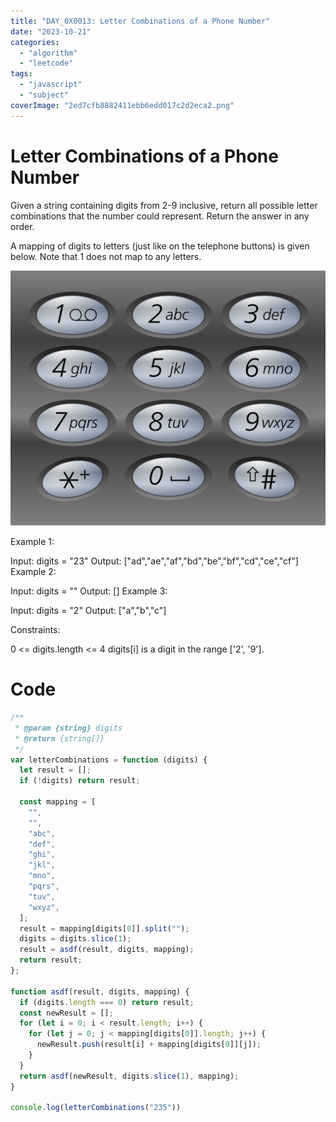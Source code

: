 ```yaml
---
title: "DAY_0X0013: Letter Combinations of a Phone Number"
date: "2023-10-21"
categories: 
  - "algorithm"
  - "leetcode"
tags: 
  - "javascript"
  - "subject"
coverImage: "2ed7cfb8882411ebb6edd017c2d2eca2.png"
---
```


# Letter Combinations of a Phone Number

Given a string containing digits from 2-9 inclusive, return all possible letter combinations that the number could represent. Return the answer in any order.

A mapping of digits to letters (just like on the telephone buttons) is given below. Note that 1 does not map to any letters.

![undefined](images/1200px-telephone-keypad2svg.png)

Example 1:

Input: digits = "23" Output: \["ad","ae","af","bd","be","bf","cd","ce","cf"\] Example 2:

Input: digits = "" Output: \[\] Example 3:

Input: digits = "2" Output: \["a","b","c"\]

Constraints:

0 <= digits.length <= 4 digits\[i\] is a digit in the range \['2', '9'\].

# Code

```js
/**
 * @param {string} digits
 * @return {string[]}
 */
var letterCombinations = function (digits) {
  let result = [];
  if (!digits) return result;

  const mapping = [
    "",
    "",
    "abc",
    "def",
    "ghi",
    "jkl",
    "mno",
    "pqrs",
    "tuv",
    "wxyz",
  ];
  result = mapping[digits[0]].split("");
  digits = digits.slice(1);
  result = asdf(result, digits, mapping);
  return result;
};

function asdf(result, digits, mapping) {
  if (digits.length === 0) return result;
  const newResult = [];
  for (let i = 0; i < result.length; i++) {
    for (let j = 0; j < mapping[digits[0]].length; j++) {
      newResult.push(result[i] + mapping[digits[0]][j]);
    }
  }
  return asdf(newResult, digits.slice(1), mapping);
}

console.log(letterCombinations("235"))
```
